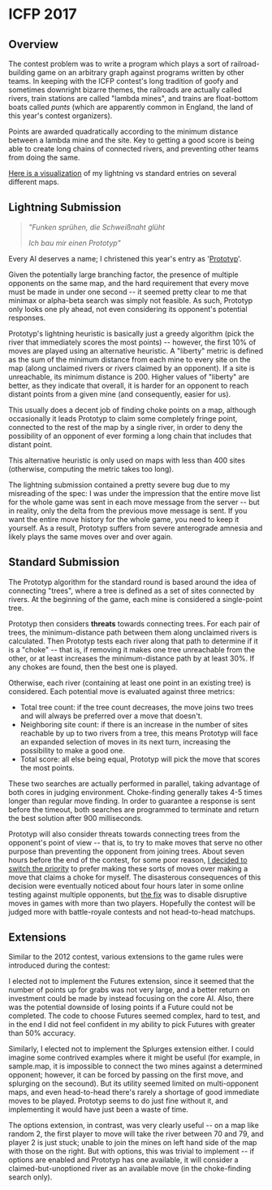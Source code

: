 # ICFP 2017

## Overview

The contest problem was to write a program which plays a sort of railroad-building game on an arbitrary graph against programs written by other teams.  In keeping with the ICFP contest's long tradition of goofy and sometimes downright bizarre themes, the railroads are actually called rivers, train stations are called "lambda mines", and trains are float-bottom boats called *punts* (which are apparently common in England, the land of this year's contest organizers).

Points are awarded quadratically according to the minimum distance between a lambda mine and the site. Key to getting a good score is being able to create long chains of connected rivers, and preventing other teams from doing the same.

[Here is a visualization](https://cashto.github.io/icfp2017/visualizer.html) of my lightning vs standard entries on several different maps.

## Lightning Submission

> *"Funken sprühen, die Schweißnaht glüht*
>
> *Ich bau mir einen Prototyp"*

Every AI deserves a name; I christened this year's entry as '[Prototyp](https://www.youtube.com/watch?v=75qTY9biW2k)'.

Given the potentially large branching factor, the presence of multiple opponents on the same map, and the hard requirement that every move must be made in under one second -- it seemed pretty clear to me that minimax or alpha-beta search was simply not feasible. As such, Prototyp only looks one ply ahead, not even considering its opponent's potential responses.

Prototyp's lightning heuristic is basically just a greedy algorithm (pick the river that immediately scores the most points) -- however, the first 10% of moves are played using an alternative heuristic.  A "liberty" metric is defined as the sum of the minimum distance from each mine to every site on the map (along unclaimed rivers or rivers claimed by an opponent).  If a site is unreachable, its minimum distance is 200.  Higher values of "liberty" are better, as they indicate that overall, it is harder for an opponent to reach distant points from a given mine (and consequently, easier for us).  

This usually does a decent job of finding choke points on a map, although occasionally it leads Prototyp to claim some completely fringe point, connected to the rest of the map by a single river, in order to deny the possibility of an opponent of ever forming a long chain that includes that distant point.

This alternative heuristic is only used on maps with less than 400 sites (otherwise, computing the metric takes too long).

The lightning submission contained a pretty severe bug due to my misreading of the spec: I was under the impression that the entire move list for the whole game was sent in each move message from the server -- but in reality, only the delta from the previous move message is sent.  If you want the entire move history for the whole game, you need to keep it yourself.  As a result, Prototyp suffers from severe anterograde amnesia and likely plays the same moves over and over again.

## Standard Submission

The Prototyp algorithm for the standard round is based around the idea of connecting "trees", where a tree is defined as a set of sites connected by rivers.  At the beginning of the game, each mine is considered a single-point tree.

Prototyp then considers **threats** towards connecting trees.  For each pair of trees, the minimum-distance path between them along unclaimed rivers is calculated.  Then Prototyp tests each river along that path to determine if it is a "choke" -- that is, if removing it makes one tree unreachable from the other, or at least increases the minimum-distance path by at least 30%.  If any chokes are found, then the best one is played.

Otherwise, each river (containing at least one point in an existing tree) is considered. Each potential move is evaluated against three metrics:

* Total tree count: if the tree count decreases, the move joins two trees and will always be preferred over a move that doesn't.
* Neighboring site count: if there is an increase in the number of sites reachable by up to two rivers from a tree, this means Prototyp will face an expanded selection of moves in its next turn, increasing the possibility to make a good one.
* Total score: all else being equal, Prototyp will pick the move that scores the most points.

These two searches are actually performed in parallel, taking advantage of both cores in judging environment. Choke-finding generally takes 4-5 times longer than regular move finding.  In order to guarantee a response is sent before the timeout, both searches are programmed to terminate and return the best solution after 900 milliseconds. 

Prototyp will also consider threats towards connecting trees from the opponent's point of view -- that is, to try to make moves that serve no other purpose than preventing the opponent from joining trees. About seven hours before the end of the contest, for some poor reason, [I decided to switch the priority](https://github.com/cashto/icfp2017/commit/4d423c2e17e19f2da83e22f6aa9b8717aa8bdfb4) to prefer making these sorts of moves over making a move that claims a choke for myself. The disasterous consequences of this decision were eventually noticed about four hours later in some online testing against multiple opponents, but [the fix](https://github.com/cashto/icfp2017/commit/bb75e9d04bdacc24c26ebc23ed440095d8c264c9) was to disable disruptive moves in games with more than two players. Hopefully the contest will be judged more with battle-royale contests and not head-to-head matchups.

## Extensions

Similar to the 2012 contest, various extensions to the game rules were introduced during the contest:

I elected not to implement the Futures extension, since it seemed that the number of points up for grabs was not very large, and a better return on investment could be made by instead focusing on the core AI. Also, there was the potential downside of losing points if a Future could not be completed. The code to choose Futures seemed complex, hard to test, and in the end I did not feel confident in my ability to pick Futures with greater than 50% accuracy.

Similarly, I elected not to implement the Splurges extension either.  I could imagine some contrived examples where it might be useful (for example, in sample.map, it is impossible to connect the two mines against a determined opponent; however, it can be forced by passing on the first move, and splurging on the secound).  But its utility seemed limited on multi-opponent maps, and even head-to-head there's rarely a shortage of good immediate moves to be played.  Prototyp seems to do just fine without it, and implementing it would have just been a waste of time.

The options extension, in contrast, was very clearly useful -- on a map like random 2, the first player to move will take the river between 70 and 79, and player 2 is just stuck; unable to join the mines on left hand side of the map with those on the right.  But with options, this was trivial to implement -- if options are enabled and Prototyp has one available, it will consider a claimed-but-unoptioned river as an available move (in the choke-finding search only).

